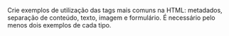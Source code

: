 Crie exemplos de utilização das tags mais comuns na HTML: metadados, separação de conteúdo, texto, imagem e formulário. É necessário pelo menos dois exemplos de cada tipo.